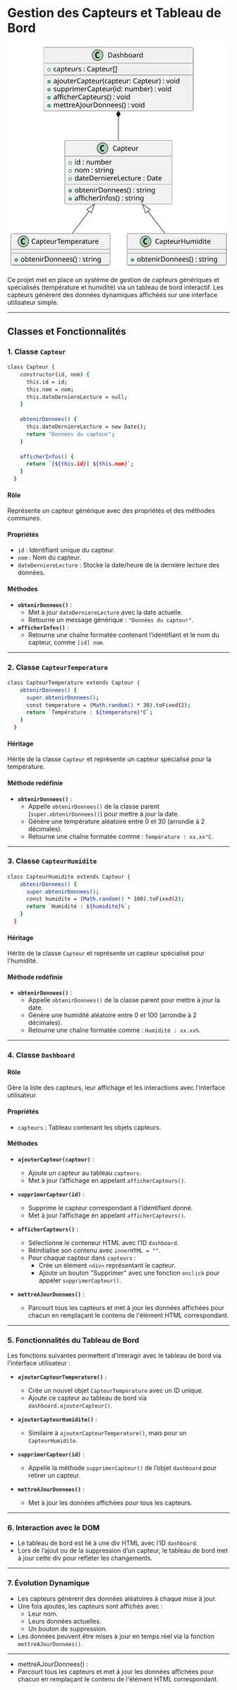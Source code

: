 # Gestion des Capteurs et Tableau de Bord
![Texte alternatif](classes.svg)

Ce projet met en place un système de gestion de capteurs génériques et spécialisés (température et humidité) via un tableau de bord interactif. Les capteurs génèrent des données dynamiques affichées sur une interface utilisateur simple.

---

## Classes et Fonctionnalités

### 1. Classe `Capteur`
```bash
class Capteur {
    constructor(id, nom) {
      this.id = id;
      this.nom = nom;
      this.dateDerniereLecture = null;
    }
  
    obtenirDonnees() {
      this.dateDerniereLecture = new Date();
      return "Données du capteur";
    }
  
    afficherInfos() {
      return `[${this.id}] ${this.nom}`;
    }
  }
```

#### Rôle
Représente un capteur générique avec des propriétés et des méthodes communes.

#### Propriétés
- `id` : Identifiant unique du capteur.
- `nom` : Nom du capteur.
- `dateDerniereLecture` : Stocke la date/heure de la dernière lecture des données.

#### Méthodes
- **`obtenirDonnees()`** :
  - Met à jour `dateDerniereLecture` avec la date actuelle.
  - Retourne un message générique : `"Données du capteur"`.
- **`afficherInfos()`** :
  - Retourne une chaîne formatée contenant l’identifiant et le nom du capteur, comme `[id] nom`.

---

### 2. Classe `CapteurTemperature`
```bash
class CapteurTemperature extends Capteur {
    obtenirDonnees() {
      super.obtenirDonnees();
      const temperature = (Math.random() * 30).toFixed(2);
      return `Température : ${temperature}°C`;
    }
  }
```

#### Héritage
Hérite de la classe `Capteur` et représente un capteur spécialisé pour la température.

#### Méthode redéfinie
- **`obtenirDonnees()`** :
  - Appelle `obtenirDonnees()` de la classe parent (`super.obtenirDonnees()`) pour mettre à jour la date.
  - Génère une température aléatoire entre 0 et 30 (arrondie à 2 décimales).
  - Retourne une chaîne formatée comme : `Température : xx.xx°C`.
---
### 3. Classe `CapteurHumidite`
```bash
class CapteurHumidite extends Capteur {
    obtenirDonnees() {
      super.obtenirDonnees();
      const humidite = (Math.random() * 100).toFixed(2);
      return `Humidité : ${humidite}%`;
    }
  }
```
#### Héritage
Hérite de la classe `Capteur` et représente un capteur spécialisé pour l'humidité.

#### Méthode redéfinie
- **`obtenirDonnees()`** :
  - Appelle `obtenirDonnees()` de la classe parent pour mettre à jour la date.
  - Génère une humidité aléatoire entre 0 et 100 (arrondie à 2 décimales).
  - Retourne une chaîne formatée comme : `Humidité : xx.xx%`.
---

### 4. Classe `Dashboard`

#### Rôle
Gère la liste des capteurs, leur affichage et les interactions avec l'interface utilisateur.

#### Propriétés
- `capteurs` : Tableau contenant les objets capteurs.

#### Méthodes
- **`ajouterCapteur(capteur)`** :
  - Ajoute un capteur au tableau `capteurs`.
  - Met à jour l’affichage en appelant `afficherCapteurs()`.

- **`supprimerCapteur(id)`** :
  - Supprime le capteur correspondant à l’identifiant donné.
  - Met à jour l’affichage en appelant `afficherCapteurs()`.

- **`afficherCapteurs()`** :
  - Sélectionne le conteneur HTML avec l’ID `dashboard`.
  - Réinitialise son contenu avec `innerHTML = ""`.
  - Pour chaque capteur dans `capteurs` :
    - Crée un élément `<div>` représentant le capteur.
    - Ajoute un bouton "Supprimer" avec une fonction `onclick` pour appeler `supprimerCapteur()`.

- **`mettreAJourDonnees()`** :
  - Parcourt tous les capteurs et met à jour les données affichées pour chacun en remplaçant le contenu de l'élément HTML correspondant.

---

### 5. Fonctionnalités du Tableau de Bord

Les fonctions suivantes permettent d’interagir avec le tableau de bord via l'interface utilisateur :

- **`ajouterCapteurTemperature()`** :
  - Crée un nouvel objet `CapteurTemperature` avec un ID unique.
  - Ajoute ce capteur au tableau de bord via `dashboard.ajouterCapteur()`.

- **`ajouterCapteurHumidite()`** :
  - Similaire à `ajouterCapteurTemperature()`, mais pour un `CapteurHumidite`.

- **`supprimerCapteur(id)`** :
  - Appelle la méthode `supprimerCapteur()` de l’objet `dashboard` pour retirer un capteur.

- **`mettreAJourDonnees()`** :
  - Met à jour les données affichées pour tous les capteurs.

---

### 6. Interaction avec le DOM

- Le tableau de bord est lié à une div HTML avec l’ID `dashboard`.
- Lors de l’ajout ou de la suppression d’un capteur, le tableau de bord met à jour cette div pour refléter les changements.

---

### 7. Évolution Dynamique

- Les capteurs génèrent des données aléatoires à chaque mise à jour.
- Une fois ajoutés, les capteurs sont affichés avec :
  - Leur nom.
  - Leurs données actuelles.
  - Un bouton de suppression.
- Les données peuvent être mises à jour en temps réel via la fonction `mettreAJourDonnees()`.

---
 - mettreAJourDonnees() :
  - Parcourt tous les capteurs et met à jour les données affichées pour chacun en remplaçant le contenu de l'élément HTML correspondant.
